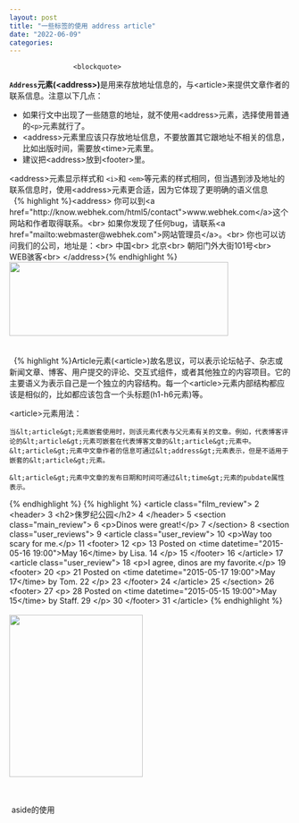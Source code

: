 ```yaml
---
layout: post
title: "一些标签的使用 address article"
date: "2022-06-09"
categories: 
---
```


                    <blockquote> 
 <p><strong><code>Address</code>元素(&lt;address&gt;)</strong>是用来存放地址信息的，与&lt;article&gt;来提供文章作者的联系信息。注意以下几点：</p> 
 <ul>
<li>如果行文中出现了一些随意的地址，就不使用&lt;address&gt;元素，选择使用普通的<code>&lt;p&gt;</code>元素就行了。</li>
<li>&lt;address&gt;元素里应该只存放地址信息，不要放置其它跟地址不相关的信息，比如出版时间，需要放&lt;time&gt;元素里。</li>
<li>建议把&lt;address&gt;放到&lt;footer&gt;里。</li>
</ul>
 <div>
  &lt;address&gt;元素显示样式和
  <code>&lt;i&gt;</code>和
  <code>&lt;em&gt;</code>等元素的样式相同，但当遇到涉及地址的联系信息时，使用&lt;address&gt;元素更合适，因为它体现了更明确的语义信息
  <br>   
  {% highlight %}&lt;address&gt;
    你可以到&lt;a href="http://know.webhek.com/html5/contact"&gt;www.webhek.com&lt;/a&gt;这个网站和作者取得联系。&lt;br&gt;
    如果你发现了任何bug，请联系&lt;a href="mailto:webmaster@webhek.com"&gt;网站管理员&lt;/a&gt;。&lt;br&gt;
    你也可以访问我们的公司，地址是：&lt;br&gt;
    中国&lt;br&gt;
    北京&lt;br&gt;
    朝阳门外大街101号&lt;br&gt;
    WEB骇客&lt;br&gt;
  &lt;/address&gt;{% endhighlight %} 
  <img alt="" height="132" src="https://img-blog.csdnimg.cn/ea0004eb829c477aaad900ead960df9e.png" width="392">
  <br>
  <br>
  <br>   
  {% highlight %}Article元素(&lt;article&gt;)故名思议，可以表示论坛帖子、杂志或新闻文章、博客、用户提交的评论、交互式组件，或者其他独立的内容项目。它的主要语义为表示自己是一个独立的内容结构。每一个&lt;article&gt;元素内部结构都应该是相似的，比如都应该包含一个头标题(h1-h6元素)等。

&lt;article&gt;元素用法：

    当&lt;article&gt;元素嵌套使用时，则该元素代表与父元素有关的文章。例如，代表博客评论的&lt;article&gt;元素可嵌套在代表博客文章的&lt;article&gt;元素中。
    &lt;article&gt;元素中文章作者的信息可通过&lt;address&gt;元素表示，但是不适用于嵌套的&lt;article&gt;元素。

    &lt;article&gt;元素中文章的发布日期和时间可通过&lt;time&gt;元素的pubdate属性表示。
{% endhighlight %} 
  {% highlight %} &lt;article class="film_review"&gt;
  2   &lt;header&gt;
  3     &lt;h2&gt;侏罗纪公园&lt;/h2&gt;
  4   &lt;/header&gt;
  5   &lt;section class="main_review"&gt;
  6     &lt;p&gt;Dinos were great!&lt;/p&gt;
  7   &lt;/section&gt;
  8   &lt;section class="user_reviews"&gt;
  9     &lt;article class="user_review"&gt;
 10       &lt;p&gt;Way too scary for me.&lt;/p&gt;
 11       &lt;footer&gt;
 12         &lt;p&gt;
 13           Posted on &lt;time datetime="2015-05-16 19:00"&gt;May 16&lt;/time&gt; by Lisa.
 14         &lt;/p&gt;
 15       &lt;/footer&gt;
 16     &lt;/article&gt;
 17     &lt;article class="user_review"&gt;
 18       &lt;p&gt;I agree, dinos are my favorite.&lt;/p&gt;
 19       &lt;footer&gt;
 20         &lt;p&gt;
 21           Posted on &lt;time datetime="2015-05-17 19:00"&gt;May 17&lt;/time&gt; by Tom.
 22         &lt;/p&gt;
 23       &lt;/footer&gt;
 24     &lt;/article&gt;
 25   &lt;/section&gt;
 26   &lt;footer&gt;
 27     &lt;p&gt;
 28       Posted on &lt;time datetime="2015-05-15 19:00"&gt;May 15&lt;/time&gt; by Staff.
 29     &lt;/p&gt;
 30   &lt;/footer&gt;
 31 &lt;/article&gt;
{% endhighlight %} 
  <br>
  <br>
  <img alt="" height="290" src="https://img-blog.csdnimg.cn/8dae8387cd73421991e45d392a9ab849.png" width="239">
  <br>
  <br>  
 </div> 
 <p> aside的使用</p> 
 <p> </p> 
 <p> </p> 
 <p> </p> 
</blockquote>
                
